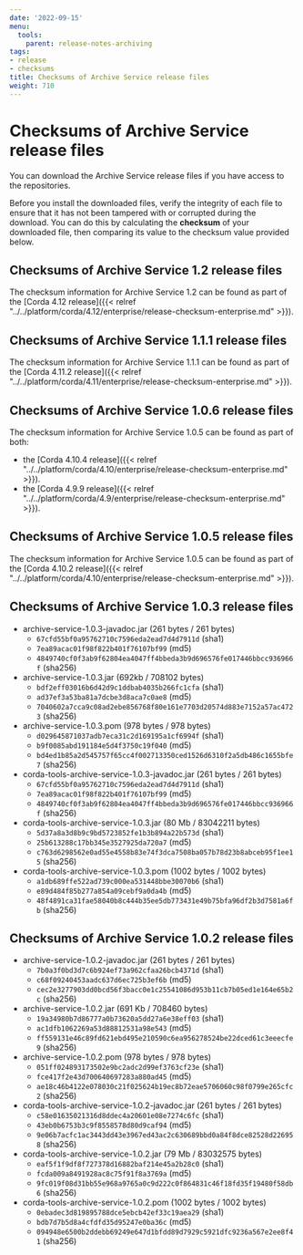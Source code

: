 ```yaml
---
date: '2022-09-15'
menu:
  tools:
    parent: release-notes-archiving
tags:
- release
- checksums
title: Checksums of Archive Service release files
weight: 710
---
```


# Checksums of Archive Service release files

You can download the Archive Service release files if you have access to the repositories.

Before you install the downloaded files, verify the integrity of each file to ensure that it has not been tampered with or corrupted during the download. You can do this by calculating the **checksum** of your downloaded file, then comparing its value to the checksum value provided below.

## Checksums of Archive Service 1.2 release files

The checksum information for Archive Service 1.2 can be found as part of the [Corda 4.12 release]({{< relref "../../platform/corda/4.12/enterprise/release-checksum-enterprise.md" >}}).

## Checksums of Archive Service 1.1.1 release files

The checksum information for Archive Service 1.1.1 can be found as part of the [Corda 4.11.2 release]({{< relref "../../platform/corda/4.11/enterprise/release-checksum-enterprise.md" >}}).

## Checksums of Archive Service 1.0.6 release files

The checksum information for Archive Service 1.0.5 can be found as part of both:

* the [Corda 4.10.4 release]({{< relref "../../platform/corda/4.10/enterprise/release-checksum-enterprise.md" >}}).
* the [Corda 4.9.9 release]({{< relref "../../platform/corda/4.9/enterprise/release-checksum-enterprise.md" >}}).

## Checksums of Archive Service 1.0.5 release files

The checksum information for Archive Service 1.0.5 can be found as part of the [Corda 4.10.2 release]({{< relref "../../platform/corda/4.10/enterprise/release-checksum-enterprise.md" >}}).

## Checksums of Archive Service 1.0.3 release files

* archive-service-1.0.3-javadoc.jar (261 bytes / 261 bytes)
  * `67cfd55bf0a95762710c7596eda2ead7d4d7911d` (sha1)
  * `7ea89acac01f98f822b401f76107bf99` (md5)
  * `4849740cf0f3ab9f62804ea4047ff4bbeda3b9d696576fe017446bbcc936966f` (sha256)
* archive-service-1.0.3.jar (692kb / 708102 bytes)
  * `bdf2eff03016b6d42d9c1ddbab4035b266fc1cfa` (sha1)
  * `ad37ef3a53ba81a7dcbe3d8aca7c0ae8` (md5)
  * `7040602a7cca9c08ad2ebe856768f80e161e7703d20574d883e7152a57ac4723` (sha256)
* archive-service-1.0.3.pom (978 bytes / 978 bytes)
  * `d029645871037adb7eca31c2d169195a1cf6994f` (sha1)
  * `b9f0085abd191184e5d4f3750c19f040` (md5)
  * `bd4ed1b85a2d545757f65cc4f002713350ced1526d6310f2a5db486c1655bfe7` (sha256)
* corda-tools-archive-service-1.0.3-javadoc.jar (261 bytes / 261 bytes)
  * `67cfd55bf0a95762710c7596eda2ead7d4d7911d` (sha1)
  * `7ea89acac01f98f822b401f76107bf99` (md5)
  * `4849740cf0f3ab9f62804ea4047ff4bbeda3b9d696576fe017446bbcc936966f` (sha256)
* corda-tools-archive-service-1.0.3.jar (80 Mb / 83042211 bytes)
  * `5d37a8a3d8b9c9bd5723852fe1b3b894a22b573d` (sha1)
  * `25b613288c17bb345e3527925da720a7` (md5)
  * `c763d6298562e0ad55e4558b83e74f3dca7508ba057b78d23b8abceb95f1ee15` (sha256)
* corda-tools-archive-service-1.0.3.pom (1002 bytes / 1002 bytes)
  * `a1db689ffe522ad739c000ea531448bbe30070b6` (sha1)
  * `e89d484f85b277a854a09cebf9a0da4b` (md5)
  * `48f4891ca31fae58040b8c444b35ee5db773431e49b75bfa96df2b3d7581a6fb` (sha256)

## Checksums of Archive Service 1.0.2 release files

* archive-service-1.0.2-javadoc.jar (261 bytes / 261 bytes)
  * `7b0a3f0bd3d7c6b924ef73a962cfaa26bcb4371d` (sha1)
  * `c68f09240453aadc637d6ec725b3ef6b` (md5)
  * `cec2e3277903dd0bcd56f3bacc0e1c25541086d953b11cb7b05ed1e164e65b2c` (sha256)
* archive-service-1.0.2.jar (691 Kb / 708460 bytes)
  * `19a34980b7d86777a0b73620a5dd27a6e38eff03` (sha1)
  * `ac1dfb1062269a53d88812531a98e543` (md5)
  * `ff559131e46c89fd621ebd495e210590c6ea956278524be22dced61c3eeecfe9` (sha256)
* archive-service-1.0.2.pom (978 bytes / 978 bytes)
  * `051ff024893173502e9bc2adc2d99ef3763cf23e` (sha1)
  * `fce417f2e43d700640697283a880ad45` (md5)
  * `ae18c46b4122e078030c21f025624b19ec8b72eae5706060c98f0799e265cfc2` (sha256)
* corda-tools-archive-service-1.0.2-javadoc.jar (261 bytes / 261 bytes)
  * `c58e01635021316d8ddec4a20601e08e7274c6fc` (sha1)
  * `43eb0b6753b3c9f8558578d80d9caf94` (md5)
  * `9e06b7acfc1ac3443dd43e3967ed43ac2c630689bbd0a84f8dce82528d226958` (sha256)
* corda-tools-archive-service-1.0.2.jar (79 Mb / 83032575 bytes)
  * `eaf5f1f9df8f727378d16882baf214e45a2b28c0` (sha1)
  * `fcda009a8491928ac8c75f91f8a3769a` (md5)
  * `9fc019f08d31bb55e968a9765a0c9d222c0f864831c46f18fd35f19480f58db6` (sha256)
* corda-tools-archive-service-1.0.2.pom (1002 bytes / 1002 bytes)
  * `0ebadec3d819895788dce5ebcb42ef33c19aea29` (sha1)
  * `bdb7d7b5d8a4cfdfd35d95247e0ba36c` (md5)
  * `094948e6500b2ddebb69249e647d1bfdd89d7929c5921dfc9236a567e2ee8f41` (sha256)
